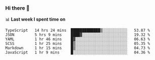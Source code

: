 ### Hi there 👋

<!--
**DBvc/DBvc** is a ✨ _special_ ✨ repository because its `README.md` (this file) appears on your GitHub profile.

Here are some ideas to get you started:

- 🔭 I’m currently working on ...
- 🌱 I’m currently learning ...
- 👯 I’m looking to collaborate on ...
- 🤔 I’m looking for help with ...
- 💬 Ask me about ...
- 📫 How to reach me: ...
- 😄 Pronouns: ...
- ⚡ Fun fact: ...
-->

📊 **Last week I spent time on**
<!--START_SECTION:waka-->

```text
TypeScript   14 hrs 24 mins  █████████████▒░░░░░░░░░░░   53.87 %
JSON         5 hrs 9 mins    ████▓░░░░░░░░░░░░░░░░░░░░   19.32 %
YAML         1 hr 46 mins    █▓░░░░░░░░░░░░░░░░░░░░░░░   06.63 %
SCSS         1 hr 25 mins    █▒░░░░░░░░░░░░░░░░░░░░░░░   05.35 %
Markdown     1 hr 15 mins    █▒░░░░░░░░░░░░░░░░░░░░░░░   04.73 %
JavaScript   1 hr 9 mins     █░░░░░░░░░░░░░░░░░░░░░░░░   04.36 %
```

<!--END_SECTION:waka-->
